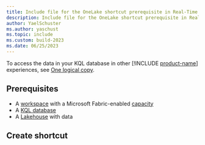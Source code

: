 ```yaml
---
title: Include file for the OneLake shortcut prerequisite in Real-Time Analytics
description: Include file for the OneLake shortcut prerequisite in Real-Time Analytics
author: YaelSchuster
ms.author: yaschust
ms.topic: include
ms.custom: build-2023
ms.date: 06/25/2023
---
```


To access the data in your KQL database in other [!INCLUDE [product-name](../../includes/product-name.md)] experiences, see [One logical copy](../../real-time-analytics/onelake-mirroring.md).

## Prerequisites

* A [workspace](../../get-started/create-workspaces.md) with a Microsoft Fabric-enabled [capacity](../../enterprise/licenses.md#capacity)
* A [KQL database](../../real-time-analytics/create-database.md)
* A [Lakehouse](../../data-engineering/create-lakehouse.md) with data

## Create shortcut
